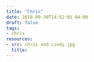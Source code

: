 ```yaml
---
title: "Chris"
date: 2018-09-30T14:52:01-04:00
draft: false
tags:
- chris
resources:
- src: chris and cindy.jpg
  title:
---
```

